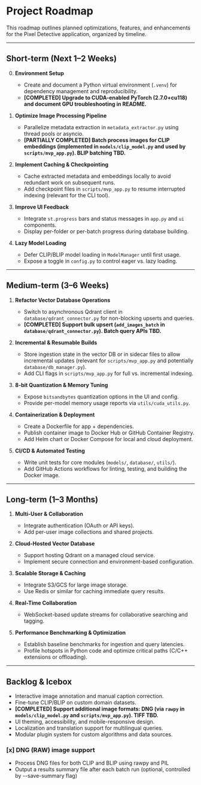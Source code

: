 # Project Roadmap

This roadmap outlines planned optimizations, features, and enhancements for the Pixel Detective application, organized by timeline.

---

## Short-term (Next 1–2 Weeks)

0. **Environment Setup**
   - Create and document a Python virtual environment (`.venv`) for dependency management and reproducibility.
   - **[COMPLETED] Upgrade to CUDA-enabled PyTorch (2.7.0+cu118) and document GPU troubleshooting in README.**

1. **Optimize Image Processing Pipeline**
   - Parallelize metadata extraction in `metadata_extractor.py` using thread pools or asyncio.
   - **[PARTIALLY COMPLETED] Batch process images for CLIP embeddings (implemented in `models/clip_model.py` and used by `scripts/mvp_app.py`). BLIP batching TBD.**

2. **Implement Caching & Checkpointing**
   - Cache extracted metadata and embeddings locally to avoid redundant work on subsequent runs.
   - Add checkpoint files in `scripts/mvp_app.py` to resume interrupted indexing (relevant for the CLI tool).

3. **Improve UI Feedback**
   - Integrate `st.progress` bars and status messages in `app.py` and `ui` components.
   - Display per-folder or per-batch progress during database building.

4. **Lazy Model Loading**
   - Defer CLIP/BLIP model loading in `ModelManager` until first usage.
   - Expose a toggle in `config.py` to control eager vs. lazy loading.

---

## Medium-term (3–6 Weeks)

1. **Refactor Vector Database Operations**
   - Switch to asynchronous Qdrant client in `database/qdrant_connector.py` for non-blocking upserts and queries.
   - **[COMPLETED] Support bulk upsert (`add_images_batch` in `database/qdrant_connector.py`). Batch query APIs TBD.**

2. **Incremental & Resumable Builds**
   - Store ingestion state in the vector DB or in sidecar files to allow incremental updates (relevant for `scripts/mvp_app.py` and potentially `database/db_manager.py`).
   - Add CLI flags in `scripts/mvp_app.py` for full vs. incremental indexing.

3. **8-bit Quantization & Memory Tuning**
   - Expose `bitsandbytes` quantization options in the UI and config.
   - Provide per-model memory usage reports via `utils/cuda_utils.py`.

4. **Containerization & Deployment**
   - Create a Dockerfile for app + dependencies.
   - Publish container image to Docker Hub or GitHub Container Registry.
   - Add Helm chart or Docker Compose for local and cloud deployment.

5. **CI/CD & Automated Testing**
   - Write unit tests for core modules (`models/`, `database/`, `utils/`).
   - Add GitHub Actions workflows for linting, testing, and building the Docker image.

---

## Long-term (1–3 Months)

1. **Multi-User & Collaboration**
   - Integrate authentication (OAuth or API keys).
   - Add per-user image collections and shared projects.

2. **Cloud-Hosted Vector Database**
   - Support hosting Qdrant on a managed cloud service.
   - Implement secure connection and environment-based configuration.

3. **Scalable Storage & Caching**
   - Integrate S3/GCS for large image storage.
   - Use Redis or similar for caching immediate query results.

4. **Real-Time Collaboration**
   - WebSocket-based update streams for collaborative searching and tagging.

5. **Performance Benchmarking & Optimization**
   - Establish baseline benchmarks for ingestion and query latencies.
   - Profile hotspots in Python code and optimize critical paths (C/C++ extensions or offloading).

---

## Backlog & Icebox

- Interactive image annotation and manual caption correction.
- Fine-tune CLIP/BLIP on custom domain datasets.
- **[COMPLETED] Support additional image formats: DNG (via `rawpy` in `models/clip_model.py` and `scripts/mvp_app.py`). TIFF TBD.**
- UI theming, accessibility, and mobile-responsive design.
- Localization and translation support for multilingual queries.
- Modular plugin system for custom algorithms and data sources.

### [x] DNG (RAW) image support
  - Process DNG files for both CLIP and BLIP using rawpy and PIL
  - Output a results summary file after each batch run (optional, controlled by --save-summary flag) 